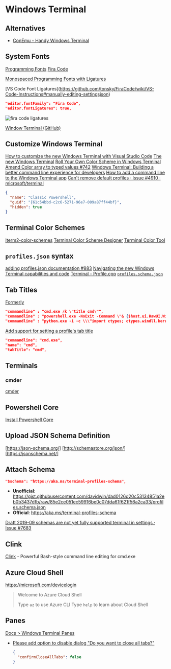 # Windows Terminal

## Alternatives

* [ConEmu - Handy Windows Terminal](https://conemu.github.io/)

## System Fonts

[Programming Fonts](https://app.programmingfonts.org/#firacode)
[Fira Code](https://github.com/tonsky/FiraCode)

[Monospaced Programming Fonts with Ligatures](https://www.hanselman.com/blog/MonospacedProgrammingFontsWithLigatures.aspx)

[VS Code Font Ligatures[(https://github.com/tonsky/FiraCode/wiki/VS-Code-Instructions#manually-editing-settingsjson)

```json
"editor.fontFamily": "Fira Code",
"editor.fontLigatures": true,
```

![fira code ligatures](https://github.com/tonsky/FiraCode/raw/master/showcases/all_ligatures.png)


[Window Terminal (GitHub)](https://github.com/microsoft/terminal)

## Customize Windows Terminal

[How to customize the new Windows Terminal with Visual Studio Code](https://dev.to/expertsinside/how-to-customize-the-new-windows-terminal-with-visual-studio-code-56b1)
[The new Windows Terminal](https://nickymeuleman.netlify.com/blog/windows-terminal)
[Roll Your Own Color Scheme in Windows Terminal](https://dev.to/teckert/roll-your-own-color-scheme-in-windows-terminal-466b)
[Amend Color array to typed values #742](https://github.com/microsoft/terminal/pull/742)
[Windows Terminal: Building a better command line experience for developers](https://www.youtube.com/watch?v=KMudkRcwjCw)
[How to add a command line to the Windows Terminal app](https://www.addictivetips.com/windows-tips/add-a-command-line-windows-terminal-app/)
[Can't remove default profiles · Issue #4910 · microsoft/terminal](https://github.com/microsoft/terminal/issues/4910)

```json
{
  "name": "Classic Powershell",
  "guid": "{61c54bbd-c2c6-5271-96e7-009a87ff44bf}",
  "hidden": true
}
```

## Terminal Color Schemes

[Iterm2-color-schemes](https://iterm2colorschemes.com/)
[Terminal Color Scheme Designer](https://terminal.sexy/)
[Terminal Color Tool](https://github.com/microsoft/terminal/tree/v0.3.2171.0/src/tools/ColorTool)

## `profiles.json` syntax

[adding profiles.json documentation #883](https://github.com/microsoft/terminal/pull/883)
[Navigating the new Windows Terminal capabilities and code](http://timheuer.com/blog/archive/2019/05/13/building-windows-terminal-navigating-source-and-profile-settings.aspx)
[Terminal - Profile.cpp](https://github.com/microsoft/Terminal/blob/master/src/cascadia/TerminalApp/Profile.cpp)
[`profiles.schema.json`](https://gist.github.com/davidwin/dad0126d20c53134851a2eb0b3437dfb)

## Tab Titles

[Formerly](https://github.com/microsoft/terminal/issues/608#issuecomment-506009571)

```json
"commandline" : "cmd.exe /k \"title cmd\"",
"commandline" : "powershell.exe -NoExit -Command \"& {$host.ui.RawUI.WindowTitle = 'ps'}\"",
"commandline" : "python.exe -i -c \\\"import ctypes; ctypes.windll.kernel32.SetConsoleTitleW('py')\\\""
```

[Add support for setting a profile's tab title](https://github.com/microsoft/terminal/pull/1358)

```json
"commandline": "cmd.exe",
"name": "cmd",
"tabTitle": "cmd",
```


## Terminals

### cmder

[cmder](https://github.com/cmderdev/cmder)

## Powershell Core

[Install Powershell Core](https://github.com/powershell/powershell)



## Upload JSON Schema Definition

[https://json-schema.org/]
[http://schemastore.org/json/]
[https://jsonschema.net/]

## Attach Schema

```json
"$schema": "https://aka.ms/terminal-profiles-schema",
```

* **Unofficial**: <https://gist.githubusercontent.com/davidwin/dad0126d20c53134851a2eb0b3437dfb/raw/85e2ce051ec59916be0c07dda61f621f56a2ca33/profiles.schema.json>
* **Official**: <https://aka.ms/terminal-profiles-schema>

[Draft 2019-09 schemas are not yet fully supported terminal in settings · Issue #7683](https://github.com/microsoft/terminal/issues/7683)

## Clink

[Clink](http://mridgers.github.io/clink/) - Powerful Bash-style command line editing for cmd.exe


## Azure Cloud Shell

https://microsoft.com/devicelogin


> Welcome to Azure Cloud Shell
>
> Type `az` to use Azure CLI
> Type `help` to learn about Cloud Shell




## Panes

[Docs > Windows Terminal Panes](https://docs.microsoft.com/en-us/windows/terminal/panes)

* [Please add option to disable dialog "Do you want to close all tabs?"](https://github.com/microsoft/terminal/issues/5125)

  ```json
  {
    "confirmCloseAllTabs": false
  }
  ```
